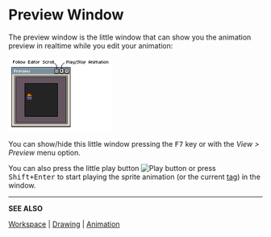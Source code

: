 # Preview Window

The preview window is the little window that can show you the
animation preview in realtime while you edit your animation:

<img src="./preview-window/preview-window.png" alt="Preview Window" class="x2" />

You can show/hide this little window pressing the <kbd>F7</kbd> key or with the
*View > Preview* menu option.

You can also press the little play button ![Play
button](preview-window/play-button.png) or press <kbd>Shift+Enter</kbd> to
start playing the sprite animation (or the current [tag](tags.md)) in
the window.

---

**SEE ALSO**

[Workspace](workspace.md) |
[Drawing](drawing.md) |
[Animation](animation.md)
